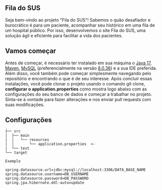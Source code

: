 ## Fila do SUS
Seja bem-vindo ao projeto "Fila do SUS"! Sabemos o quão desafiador e burocrático é para um paciente, acompanhar seu histórico em uma fila de um hospital público. Por isso, desenvolvemos o site Fila do SUS, uma solução ágil e eficiente para facilitar a vida dos pacientes.

## Vamos começar
Antes de começar, é necessário ter instalado em sua máquina o [Java 17](), [Maven](), [MySQL]() (preferencialmente na versão [8.0.36]()) e a sua IDE preferida. Além disso, você também pode começar simplesmente navegando pelo repositório e encontrando o que é de seu interesse. Após concluir essas instalações, você pode clonar o projeto usando o comando git clone, **configurar o application.properties** como mostra logo abaixo com as configurações do seu banco de dados e começar a trabalhar no projeto. Sinta-se à vontade para fazer alterações e nos enviar pull requests com suas modificações.

## Configurações
```
├── src
|  ├── main
|  |   └── resources
│  │       └── application.properties  <-
|  └── test
└── target

Exemplo

spring.datasource.url=jdbc:mysql://localhost:3306/DATA_BASE_NAME
spring.datasource.username=DB_USERNAME
spring.datasource.password=DB_PASSWORD
spring.jpa.hibernate.ddl-auto=update
```